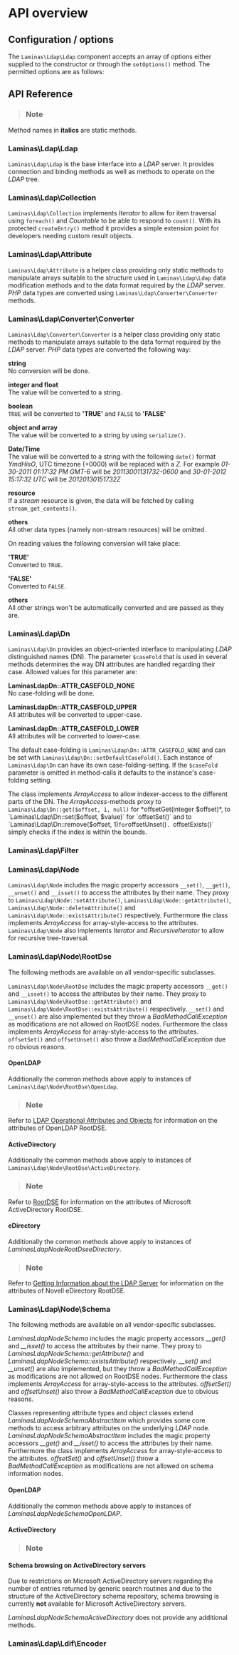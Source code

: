 # API overview

## Configuration / options

The `Laminas\Ldap\Ldap` component accepts an array of options either supplied to the constructor or
through the `setOptions()` method. The permitted options are as follows:

## API Reference

> ### Note
Method names in **italics** are static methods.

### Laminas\\Ldap\\Ldap

`Laminas\Ldap\Ldap` is the base interface into a *LDAP* server. It provides connection and binding
methods as well as methods to operate on the *LDAP* tree.

### Laminas\\Ldap\\Collection

`Laminas\Ldap\Collection` implements *Iterator* to allow for item traversal using `foreach()` and
*Countable* to be able to respond to `count()`. With its protected `createEntry()` method it
provides a simple extension point for developers needing custom result objects.

### Laminas\\Ldap\\Attribute

`Laminas\Ldap\Attribute` is a helper class providing only static methods to manipulate arrays suitable
to the structure used in `Laminas\Ldap\Ldap` data modification methods and to the data format required
by the *LDAP* server. *PHP* data types are converted using `Laminas\Ldap\Converter\Converter` methods.

### Laminas\\Ldap\\Converter\\Converter

`Laminas\Ldap\Converter\Converter` is a helper class providing only static methods to manipulate arrays
suitable to the data format required by the *LDAP* server. *PHP* data types are converted the
following way:

**string**  
No conversion will be done.

**integer and float**  
The value will be converted to a string.

**boolean**  
`TRUE` will be converted to **'TRUE'** and `FALSE` to **'FALSE'**

**object and array**  
The value will be converted to a string by using `serialize()`.

**Date/Time**  
The value will be converted to a string with the following `date()` format *YmdHisO*, UTC timezone
(+0000) will be replaced with a *Z*. For example *01-30-2011 01:17:32 PM GMT-6* will be
*20113001131732-0600* and *30-01-2012 15:17:32 UTC* will be *20120130151732Z*

**resource**  
If a *stream* resource is given, the data will be fetched by calling `stream_get_contents()`.

**others**  
All other data types (namely non-stream resources) will be omitted.

On reading values the following conversion will take place:

**'TRUE'**  
Converted to `TRUE`.

**'FALSE'**  
Converted to `FALSE`.

**others**  
All other strings won't be automatically converted and are passed as they are.

### Laminas\\Ldap\\Dn

`Laminas\Ldap\Dn` provides an object-oriented interface to manipulating *LDAP* distinguished names
(DN). The parameter `$caseFold` that is used in several methods determines the way DN attributes are
handled regarding their case. Allowed values for this parameter are:

**LaminasLdapDn::ATTR\_CASEFOLD\_NONE**  
No case-folding will be done.

**LaminasLdapDn::ATTR\_CASEFOLD\_UPPER**  
All attributes will be converted to upper-case.

**LaminasLdapDn::ATTR\_CASEFOLD\_LOWER**  
All attributes will be converted to lower-case.

The default case-folding is `Laminas\Ldap\Dn::ATTR_CASEFOLD_NONE` and can be set with
`Laminas\Ldap\Dn::setDefaultCaseFold()`. Each instance of `Laminas\Ldap\Dn` can have its own
case-folding-setting. If the `$caseFold` parameter is omitted in method-calls it defaults to the
instance's case-folding setting.

The class implements *ArrayAccess* to allow indexer-access to the different parts of the DN. The
*ArrayAccess*-methods proxy to `Laminas\Ldap\Dn::get($offset, 1, null)` for *offsetGet(integer
$offset)*, to `Laminas\Ldap\Dn::set($offset, $value)` for `offsetSet()` and to
`Laminas\Ldap\Dn::remove($offset, 1)` for `offsetUnset()`. `offsetExists()` simply checks if the index
is within the bounds.

### Laminas\\Ldap\\Filter

### Laminas\\Ldap\\Node

`Laminas\Ldap\Node` includes the magic property accessors `__set()`, `__get()`, `__unset()` and
`__isset()` to access the attributes by their name. They proxy to `Laminas\Ldap\Node::setAttribute()`,
`Laminas\Ldap\Node::getAttribute()`, `Laminas\Ldap\Node::deleteAttribute()` and
`Laminas\Ldap\Node::existsAttribute()` respectively. Furthermore the class implements *ArrayAccess* for
array-style-access to the attributes. `Laminas\Ldap\Node` also implements *Iterator* and
*RecursiveIterator* to allow for recursive tree-traversal.

### Laminas\\Ldap\\Node\\RootDse

The following methods are available on all vendor-specific subclasses.

`Laminas\Ldap\Node\RootDse` includes the magic property accessors `__get()` and `__isset()` to access
the attributes by their name. They proxy to `Laminas\Ldap\Node\RootDse::getAttribute()` and
`Laminas\Ldap\Node\RootDse::existsAttribute()` respectively. `__set()` and `__unset()` are also
implemented but they throw a *BadMethodCallException* as modifications are not allowed on RootDSE
nodes. Furthermore the class implements *ArrayAccess* for array-style-access to the attributes.
`offsetSet()` and `offsetUnset()` also throw a *BadMethodCallException* due ro obvious reasons.

#### OpenLDAP

Additionally the common methods above apply to instances of `Laminas\Ldap\Node\RootDse\OpenLdap`.

> ### Note
Refer to [LDAP Operational Attributes and
Objects](http://www.zytrax.com/books/ldap/ch3/#operational) for information on the attributes of
OpenLDAP RootDSE.

#### ActiveDirectory

Additionally the common methods above apply to instances of
`Laminas\Ldap\Node\RootDse\ActiveDirectory`.

> ### Note
Refer to [RootDSE](http://msdn.microsoft.com/en-us/library/ms684291(VS.85).aspx) for information on
the attributes of Microsoft ActiveDirectory RootDSE.

#### eDirectory

Additionally the common methods above apply to instances of *LaminasLdapNodeRootDseeDirectory*.

> ### Note
Refer to [Getting Information about the LDAP
Server](http://www.novell.com/documentation/edir88/edir88/index.html?page=/documentation/edir88/edir88/data/ah59jqq.html)
for information on the attributes of Novell eDirectory RootDSE.

### Laminas\\Ldap\\Node\\Schema

The following methods are available on all vendor-specific subclasses.

*LaminasLdapNodeSchema* includes the magic property accessors *\_\_get()* and *\_\_isset()* to access
the attributes by their name. They proxy to *LaminasLdapNodeSchema::getAttribute()* and
*LaminasLdapNodeSchema::existsAttribute()* respectively. *\_\_set()* and *\_\_unset()* are also
implemented, but they throw a *BadMethodCallException* as modifications are not allowed on RootDSE
nodes. Furthermore the class implements *ArrayAccess* for array-style-access to the attributes.
*offsetSet()* and *offsetUnset()* also throw a *BadMethodCallException* due to obvious reasons.

Classes representing attribute types and object classes extend *LaminasLdapNodeSchemaAbstractItem*
which provides some core methods to access arbitrary attributes on the underlying *LDAP* node.
*LaminasLdapNodeSchemaAbstractItem* includes the magic property accessors *\_\_get()* and *\_\_isset()*
to access the attributes by their name. Furthermore the class implements *ArrayAccess* for
array-style-access to the attributes. *offsetSet()* and *offsetUnset()* throw a
*BadMethodCallException* as modifications are not allowed on schema information nodes.

#### OpenLDAP

Additionally the common methods above apply to instances of *LaminasLdapNodeSchemaOpenLDAP*.

#### ActiveDirectory

> ### Note
#### Schema browsing on ActiveDirectory servers
Due to restrictions on Microsoft ActiveDirectory servers regarding the number of entries returned by
generic search routines and due to the structure of the ActiveDirectory schema repository, schema
browsing is currently **not** available for Microsoft ActiveDirectory servers.

*LaminasLdapNodeSchemaActiveDirectory* does not provide any additional methods.

### Laminas\\Ldap\\Ldif\\Encoder
